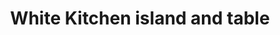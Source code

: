 ---
title: "White Kitchen island and table"
image: "src/img/messages_0 (4).webp"
tag:
- woodwork
---